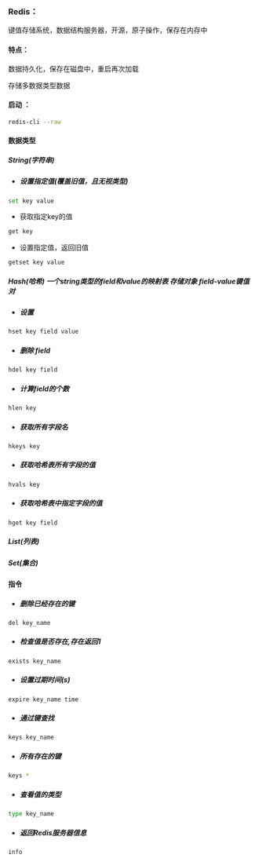 ### Redis：

键值存储系统，数据结构服务器，开源，原子操作，保存在内存中

#### 特点：

数据持久化，保存在磁盘中，重启再次加载

存储多数据类型数据

#### 启动 ：

```bash
redis-cli --raw
```

#### 数据类型

##### String(字符串) 

* ##### 设置指定值(覆盖旧值，且无视类型)

```bash
set key value
```

* 获取指定key的值

```bash
get key
```

* 设置指定值，返回旧值

```bash
getset key value
```

##### Hash(哈希)  一个string类型的field和value的映射表 存储对象  field-value键值对

* ##### 设置

```bash
hset key field value
```

* ##### 删除 field

```bash
hdel key field
```

* ##### 计算field的个数

```bash
hlen key
```

* ##### 获取所有字段名

```bash
hkeys key
```

* ##### 获取哈希表所有字段的值

```bash
hvals key
```

* ##### 获取哈希表中指定字段的值

```bash
hget key field
```

##### List(列表)

##### Set(集合)

#### 指令

* ##### 删除已经存在的键	

```bash
del key_name 
```

* ##### 检查值是否存在,存在返回1

```bash
exists key_name
```

* ##### 设置过期时间(s)

```bash
expire key_name time
```

* ##### 通过键查找

```bash
keys key_name 
```

* ##### 所有存在的键	

```bash
keys *
```

* ##### 查看值的类型

```bash
type key_name
```

* ##### 返回Redis服务器信息

```bash
info 
```

